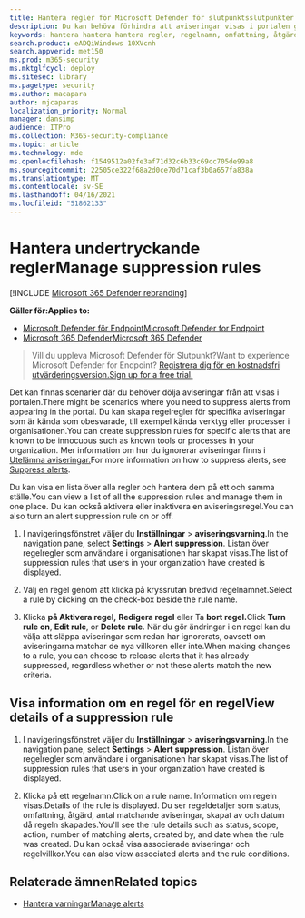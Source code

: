 ```yaml
---
title: Hantera regler för Microsoft Defender för slutpunktsslutpunkter
description: Du kan behöva förhindra att aviseringar visas i portalen genom att använda regler som gäller här. Lär dig hur du hanterar regler som gäller i Microsoft Defender för Endpoint.
keywords: hantera hantera hantera regler, regelnamn, omfattning, åtgärd, aviseringar, aktivera, inaktivera
search.product: eADQiWindows 10XVcnh
search.appverid: met150
ms.prod: m365-security
ms.mktglfcycl: deploy
ms.sitesec: library
ms.pagetype: security
ms.author: macapara
author: mjcaparas
localization_priority: Normal
manager: dansimp
audience: ITPro
ms.collection: M365-security-compliance
ms.topic: article
ms.technology: mde
ms.openlocfilehash: f1549512a02fe3af71d32c6b33c69cc705de99a8
ms.sourcegitcommit: 22505ce322f68a2d0ce70d71caf3b0a657fa838a
ms.translationtype: MT
ms.contentlocale: sv-SE
ms.lasthandoff: 04/16/2021
ms.locfileid: "51862133"
---
```

# <a name="manage-suppression-rules"></a><span data-ttu-id="db233-105">Hantera undertryckande regler</span><span class="sxs-lookup"><span data-stu-id="db233-105">Manage suppression rules</span></span>

[!INCLUDE [Microsoft 365 Defender rebranding](../../includes/microsoft-defender.md)]


<span data-ttu-id="db233-106">**Gäller för:**</span><span class="sxs-lookup"><span data-stu-id="db233-106">**Applies to:**</span></span>
- [<span data-ttu-id="db233-107">Microsoft Defender för Endpoint</span><span class="sxs-lookup"><span data-stu-id="db233-107">Microsoft Defender for Endpoint</span></span>](https://go.microsoft.com/fwlink/p/?linkid=2154037)
- [<span data-ttu-id="db233-108">Microsoft 365 Defender</span><span class="sxs-lookup"><span data-stu-id="db233-108">Microsoft 365 Defender</span></span>](https://go.microsoft.com/fwlink/?linkid=2118804)

> <span data-ttu-id="db233-109">Vill du uppleva Microsoft Defender för Slutpunkt?</span><span class="sxs-lookup"><span data-stu-id="db233-109">Want to experience Microsoft Defender for Endpoint?</span></span> [<span data-ttu-id="db233-110">Registrera dig för en kostnadsfri utvärderingsversion.</span><span class="sxs-lookup"><span data-stu-id="db233-110">Sign up for a free trial.</span></span>](https://www.microsoft.com/microsoft-365/windows/microsoft-defender-atp?ocid=docs-wdatp-exposedapis-abovefoldlink)


<span data-ttu-id="db233-111">Det kan finnas scenarier där du behöver dölja aviseringar från att visas i portalen.</span><span class="sxs-lookup"><span data-stu-id="db233-111">There might be scenarios where you need to suppress alerts from appearing in the portal.</span></span> <span data-ttu-id="db233-112">Du kan skapa regelregler för specifika aviseringar som är kända som obesvarade, till exempel kända verktyg eller processer i organisationen.</span><span class="sxs-lookup"><span data-stu-id="db233-112">You can create suppression rules for specific alerts that are known to be innocuous such as known tools or processes in your organization.</span></span> <span data-ttu-id="db233-113">Mer information om hur du ignorerar aviseringar finns i [Utelämna aviseringar.](manage-alerts.md)</span><span class="sxs-lookup"><span data-stu-id="db233-113">For more information on how to suppress alerts, see [Suppress alerts](manage-alerts.md).</span></span>

<span data-ttu-id="db233-114">Du kan visa en lista över alla regler och hantera dem på ett och samma ställe.</span><span class="sxs-lookup"><span data-stu-id="db233-114">You can view a list of all the suppression rules and manage them in one place.</span></span> <span data-ttu-id="db233-115">Du kan också aktivera eller inaktivera en aviseringsregel.</span><span class="sxs-lookup"><span data-stu-id="db233-115">You can also turn an alert suppression rule on or off.</span></span>


1. <span data-ttu-id="db233-116">I navigeringsfönstret väljer du **Inställningar**  >  **aviseringsvarning**.</span><span class="sxs-lookup"><span data-stu-id="db233-116">In the navigation pane, select **Settings** > **Alert suppression**.</span></span> <span data-ttu-id="db233-117">Listan över regelregler som användare i organisationen har skapat visas.</span><span class="sxs-lookup"><span data-stu-id="db233-117">The list of suppression rules that users in your organization have created is displayed.</span></span>

2. <span data-ttu-id="db233-118">Välj en regel genom att klicka på kryssrutan bredvid regelnamnet.</span><span class="sxs-lookup"><span data-stu-id="db233-118">Select a rule by clicking on the check-box beside the rule name.</span></span>

3. <span data-ttu-id="db233-119">Klicka **på Aktivera regel,** **Redigera regel** eller Ta **bort regel.**</span><span class="sxs-lookup"><span data-stu-id="db233-119">Click **Turn rule on**, **Edit rule**, or  **Delete rule**.</span></span> <span data-ttu-id="db233-120">När du gör ändringar i en regel kan du välja att släppa aviseringar som redan har ignorerats, oavsett om aviseringarna matchar de nya villkoren eller inte.</span><span class="sxs-lookup"><span data-stu-id="db233-120">When making changes to a rule, you can choose to release alerts that it has already suppressed, regardless whether or not these alerts match the new criteria.</span></span> 


## <a name="view-details-of-a-suppression-rule"></a><span data-ttu-id="db233-121">Visa information om en regel för en regel</span><span class="sxs-lookup"><span data-stu-id="db233-121">View details of a suppression rule</span></span>

1. <span data-ttu-id="db233-122">I navigeringsfönstret väljer du **Inställningar**  >  **aviseringsvarning**.</span><span class="sxs-lookup"><span data-stu-id="db233-122">In the navigation pane, select **Settings** > **Alert suppression**.</span></span> <span data-ttu-id="db233-123">Listan över regelregler som användare i organisationen har skapat visas.</span><span class="sxs-lookup"><span data-stu-id="db233-123">The list of suppression rules that users in your organization have created is displayed.</span></span>

2. <span data-ttu-id="db233-124">Klicka på ett regelnamn.</span><span class="sxs-lookup"><span data-stu-id="db233-124">Click on a rule name.</span></span> <span data-ttu-id="db233-125">Information om regeln visas.</span><span class="sxs-lookup"><span data-stu-id="db233-125">Details of the rule is displayed.</span></span> <span data-ttu-id="db233-126">Du ser regeldetaljer som status, omfattning, åtgärd, antal matchande aviseringar, skapat av och datum då regeln skapades.</span><span class="sxs-lookup"><span data-stu-id="db233-126">You'll see the rule details such as  status, scope, action, number of matching alerts, created by, and date when the rule was created.</span></span> <span data-ttu-id="db233-127">Du kan också visa associerade aviseringar och regelvillkor.</span><span class="sxs-lookup"><span data-stu-id="db233-127">You can also view associated alerts and the rule conditions.</span></span>

## <a name="related-topics"></a><span data-ttu-id="db233-128">Relaterade ämnen</span><span class="sxs-lookup"><span data-stu-id="db233-128">Related topics</span></span>

- [<span data-ttu-id="db233-129">Hantera varningar</span><span class="sxs-lookup"><span data-stu-id="db233-129">Manage alerts</span></span>](manage-alerts.md)
